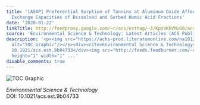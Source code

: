 ```yaml
---
title: '[ASAP] Preferential Sorption of Tannins at Aluminum Oxide Affects the Electron
  Exchange Capacities of Dissolved and Sorbed Humic Acid Fractions'
date: '2020-01-22'
linkTitle: http://feedproxy.google.com/~r/acs/esthag/~3/KpzVKkVMuG0/acs.est.9b04733
source: 'Environmental Science & Technology: Latest Articles (ACS Publications)'
description: '<p><img src="https://achs-prod.literatumonline.com/na101/home/literatum/publisher/achs/journals/content/esthag/0/esthag.ahead-of-print/acs.est.9b04733/20200122/images/medium/es9b04733_0001.gif"
  alt="TOC Graphic"/></p><div><cite>Environmental Science & Technology</cite></div><div>DOI:
  10.1021/acs.est.9b04733</div><img src="http://feeds.feedburner.com/~r/acs/esthag/~4/KpzVKkVMuG0"
  height="1" width="1" ...'
disable_comments: true
---
```

<p><img src="https://achs-prod.literatumonline.com/na101/home/literatum/publisher/achs/journals/content/esthag/0/esthag.ahead-of-print/acs.est.9b04733/20200122/images/medium/es9b04733_0001.gif" alt="TOC Graphic"/></p><div><cite>Environmental Science & Technology</cite></div><div>DOI: 10.1021/acs.est.9b04733</div><img src="http://feeds.feedburner.com/~r/acs/esthag/~4/KpzVKkVMuG0" height="1" width="1" ...